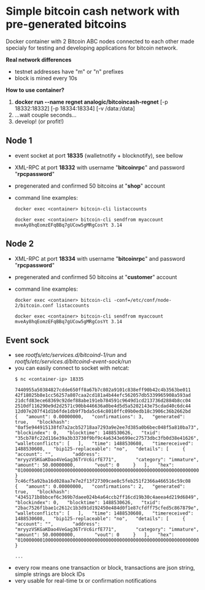 Simple bitcoin cash network with pre-generated bitcoins
=======================================================

Docker container with 2 Bitcoin ABC nodes connected to each other made specialy for testing and developing applications for bitcoin network. 

**Real network differences**
- testnet addresses have "m" or "n" prefixes
- block is mined every 10s

**How to use container?**

1. **docker run --name regnet analogic/bitcoincash-regnet** [-p 18332:18332] [-p 18334:18334] [-v /data:/data]
2. ...wait couple seconds...
3. develop! (or profit!)

Node 1
------
- event socket at port **18335** (walletnotify + blocknotify), see bellow 
- XML-RPC at port **18332** with username "**bitcoinrpc**" and password "**rpcpassword**"
- pregenerated and confirmed 50 bitcoins at "**shop**" account
- command line examples:

    ```docker exec <container> bitcoin-cli listaccounts```
    
    ```docker exec <container> bitcoin-cli sendfrom myaccount mveAy8hqEomzEFqBBq7gUCow5gMRgCosYt 3.14```

Node 2
------
- XML-RPC at port **18334** with username "**bitcoinrpc**" and password "**rpcpassword**"
- pregenerated and confirmed 50 bitcoins at "**customer**" account
- command line examples:

    ```docker exec <container> bitcoin-cli -conf=/etc/conf/node-2/bitcoin.conf listaccounts```
    
    ```docker exec <container> bitcoin-cli sendfrom myaccount mveAy8hqEomzEFqBBq7gUCow5gMRgCosYt 3.14```
    
Event sock
----------
- see *rootfs/etc/services.d/bitcoind-1/run* and *rootfs/etc/services.d/bitcoind-event-sock/run*
- you can easily connect to socket with netcat:
    ``` 
    $ nc <container-ip> 18335
    
    7440955a50384827cdde650ff8a67b7c802a9101c838eff90b42c4b3563be011
    42f18025b8e1cc56257a807caa2cd181a4b44efc562057db5339965908a593ad
    21dcfd83ece68369c92def88abe191eb784591c9649d1cd213736d2884b8cc04
    2510df116290e9d2d2571c90bb446636a0be4d5d5a5202143e75cdad40c6dc44
    12d07e207f41d1b6fde1db9f7bda5c64c8010ffc09b0edb18c3906c36b2662bd
    {   "amount": 0.00000000,   "confirmations": 3,   "generated": true,   "blockhash": "0af5e944915138fd7a2acb52718aa7293a9e2ee7d385a0b6bec048f5a810ba73",   "blockindex": 0,   "blocktime": 1488530626,   "txid": "35cb78fc22d116e39a3b33730f9bf9c4a6343e699ec27573dbc3fb0d38e41626",   "walletconflicts": [   ],   "time": 1488530608,   "timereceived": 1488530608,   "bip125-replaceable": "no",   "details": [     {       "account": "",       "address": "mryyzVSKGaKDao4VeGag36TrVc6irfE771",       "category": "immature",       "amount": 50.00000000,       "vout": 0     }   ],   "hex": "01000000010000000000000000000000000000000000000000000000000000000000000000ffffffff04016d0101ffffffff0200f2052a0100000023210321f8e2cc796b393181cbe4d10d2cc770f90c66ff4493238a7b5201d05644a825ac0000000000000000266a24aa21a9ede2f61c3f71d1defd3fa999dfa36953755c690689799962b48bebd836974e8cf900000000" } 
    7c46cf5a92ba16d028aa7e7e2f13f27309cae8c5feb251f2366a466516c59c08
    {   "amount": 0.00000000,   "confirmations": 2,   "generated": true,   "blockhash": "4345171b8bbcef6c369b7daee024b4a64ccb2ff16cd19b30c4aeea4d219d6849",   "blockindex": 0,   "blocktime": 1488530626,   "txid": "2bac7526f1bae1c2612c1b3d91d192450e484d0f1e87cfdff75cfed5c867879e",   "walletconflicts": [   ],   "time": 1488530608,   "timereceived": 1488530608,   "bip125-replaceable": "no",   "details": [     {       "account": "",       "address": "mryyzVSKGaKDao4VeGag36TrVc6irfE771",       "category": "immature",       "amount": 50.00000000,       "vout": 0     }   ],   "hex": "01000000010000000000000000000000000000000000000000000000000000000000000000ffffffff0401690101ffffffff0200f2052a0100000023210321f8e2cc796b393181cbe4d10d2cc770f90c66ff4493238a7b5201d05644a825ac0000000000000000266a24aa21a9ede2f61c3f71d1defd3fa999dfa36953755c690689799962b48bebd836974e8cf900000000" } 
    
    ...
    ```
- every row means one transaction or block, transactions are json string, simple strings are block IDs
- very usable for real-time tx or confirmation notifications